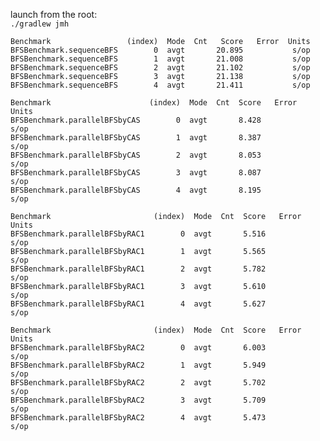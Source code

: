 launch from the root:<br/>
```./gradlew jmh```

```
Benchmark                 (index)  Mode  Cnt   Score   Error  Units
BFSBenchmark.sequenceBFS        0  avgt       20.895           s/op
BFSBenchmark.sequenceBFS        1  avgt       21.008           s/op
BFSBenchmark.sequenceBFS        2  avgt       21.102           s/op
BFSBenchmark.sequenceBFS        3  avgt       21.138           s/op
BFSBenchmark.sequenceBFS        4  avgt       21.411           s/op

Benchmark                      (index)  Mode  Cnt  Score   Error  Units
BFSBenchmark.parallelBFSbyCAS        0  avgt       8.428           s/op
BFSBenchmark.parallelBFSbyCAS        1  avgt       8.387           s/op
BFSBenchmark.parallelBFSbyCAS        2  avgt       8.053           s/op
BFSBenchmark.parallelBFSbyCAS        3  avgt       8.087           s/op
BFSBenchmark.parallelBFSbyCAS        4  avgt       8.195           s/op

Benchmark                       (index)  Mode  Cnt  Score   Error  Units
BFSBenchmark.parallelBFSbyRAC1        0  avgt       5.516           s/op
BFSBenchmark.parallelBFSbyRAC1        1  avgt       5.565           s/op
BFSBenchmark.parallelBFSbyRAC1        2  avgt       5.782           s/op
BFSBenchmark.parallelBFSbyRAC1        3  avgt       5.610           s/op
BFSBenchmark.parallelBFSbyRAC1        4  avgt       5.627           s/op

Benchmark                       (index)  Mode  Cnt  Score   Error  Units
BFSBenchmark.parallelBFSbyRAC2        0  avgt       6.003           s/op
BFSBenchmark.parallelBFSbyRAC2        1  avgt       5.949           s/op
BFSBenchmark.parallelBFSbyRAC2        2  avgt       5.702           s/op
BFSBenchmark.parallelBFSbyRAC2        3  avgt       5.709           s/op
BFSBenchmark.parallelBFSbyRAC2        4  avgt       5.473           s/op
```
